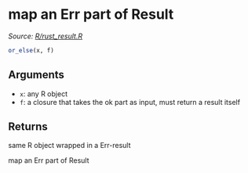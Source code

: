 # map an Err part of Result

*Source: [R/rust_result.R](https://github.com/pola-rs/r-polars/tree/main/R/rust_result.R)*

```r
or_else(x, f)
```

## Arguments

- `x`: any R object
- `f`: a closure that takes the ok part as input, must return a result itself

## Returns

same R object wrapped in a Err-result

map an Err part of Result